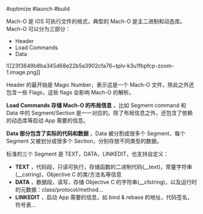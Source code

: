 #optimize #launch #build 

Mach-O 是 iOS 可执行文件的格式，典型的 Mach-O 是主二进制和动态库。Mach-O 可以分为三部分：

* Header
* Load Commands
* Data

![[23f3649b8ba345d68e22b5a3902cfa76~tplv-k3u1fbpfcp-zoom-1.image.png]]

Header 的最开始是 Magic Number，表示这是一个 Mach-O 文件，除此之外还包含一些 Flags，这些 flags 会影响 Mach-O 的解析。

**Load Commands 存储 Mach-O 的布局信息** ，比如 Segment command 和 Data 中的 Segment/Section 是一一对应的。除了布局信息之外，还包含了依赖的动态库等启动 App 需要的信息。

**Data 部分包含了实际的代码和数据** ，Data 被分割成很多个 Segment，每个 Segment 又被划分成很多个 Section，分别存放不同类型的数据。

标准的三个 Segment 是 TEXT，DATA，LINKEDIT，也支持自定义：

* **TEXT** ，代码段，只读可执行，存储函数的二进制代码(__text)，常量字符串(__cstring)，Objective C 的类/方法名等信息
* **DATA** ，数据段，读写，存储 Objective C 的字符串(__cfstring)，以及运行时的元数据：class/protocol/method…
* **LINKEDIT** ，启动 App 需要的信息，如 bind & rebase 的地址，代码签名，符号表…